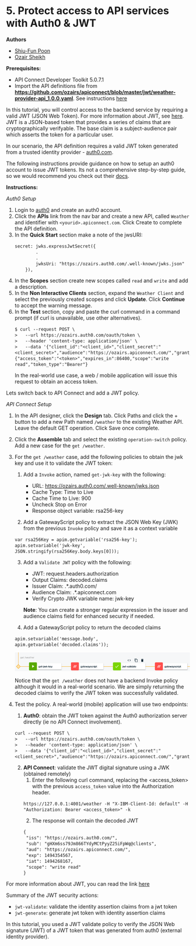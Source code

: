 # 5. Protect access to API services with Auth0 & JWT

**Authors** 
* [Shiu-Fun Poon](https://github.com/shiup)
* [Ozair Sheikh](https://github.com/ozairs)

**Prerequisites:** 

* API Connect Developer Toolkit 5.0.7.1
* Import the API definitions file from **https://github.com/ozairs/apiconnect/blob/master/jwt/weather-provider-api_1.0.0.yaml**. See instructions [here](https://www.ibm.com/support/knowledgecenter/SSMNED_5.0.0/com.ibm.apic.apionprem.doc/create_api_swagger.html)

In this tutorial, you will control access to the backend service by requiring a valid JWT (JSON Web Token). For more information about JWT, see [here](https://jwt.io). JWT is a JSON-based token that provides a series of claims that are cryptographically verifyable. The base claim is a subject-audience pair which asserts the token for a particular user.

In our scenario, the API definition requires a valid JWT token generated from a trusted identity provider - [auth0.com](https://auth0.com). 

The following instructions provide guidance on how to setup an auth0 account to issue JWT tokens. Its not a comprehensive step-by-step guide, so we would recommend you check out their [docs](https://auth0.com/docs).

**Instructions:** 

*Auth0 Setup*

1. Login to [auth0](https://www.auth0.com) and create an auth0 account.
2. Click the **APIs** link from the nav bar and create a new API, called `Weather` and identifier with `<yourid>.apiconnect.com`. Click Create to complete the API definition.
3. In the **Quick Start** section make a note of the jwsURI:
	```
	secret: jwks.expressJwtSecret({
			.
			.
			jwksUri: "https://ozairs.auth0.com/.well-known/jwks.json"
		}),
	```
4. In the **Scopes** section create new scopes called `read` and `write` and add a description.
5. In the **Non Interactive Clients** section, expand the `Weather Client` and select the previously created scopes and click **Update**. Click **Continue** to accept the warning message.
6. In the **Test** section, copy and paste the curl command in a command prompt (if curl is unavailable, use other alternatives).
	```
	$ curl --request POST \
	>   --url https://ozairs.auth0.com/oauth/token \
	>   --header 'content-type: application/json' \
	>   --data '{"client_id":"<client_id>","client_secret":"<client_secret>","audience":"https://ozairs.apiconnect.com/","grant_type":"client_credentials"}'
	{"access_token":"<token>","expires_in":86400,"scope":"write read","token_type":"Bearer"}
	```
	In the real-world use case, a web / mobile application will issue this request to obtain an access token.

Lets switch back to API Connect and add a JWT policy.

*API Connect Setup*

1. In the API designer, click the **Design** tab. Click Paths and click the + button to add a new Path named `/weather` to the existing Weather API. Leave the default GET operation. Click Save once complete.
2. Click the **Assemble** tab and select the existing  `operation-switch` policy. Add a new case for the `get /weather`.
3. For the `get /weather` case, add the following policies to obtain the jwk key and use it to validate the JWT token:
	1. Add a `Invoke` action, named `get-jwk-key` with the following:
    	* URL: https://ozairs.auth0.com/.well-known/jwks.json
		* Cache Type: Time to Live
		* Cache Time to Live: 900
		* Uncheck Stop on Error
		* Response object variable: rsa256-key

  	2. Add a GatewayScript policy to extract the JSON Web Key (JWK) from the previous `Invoke` policy and save it as a context variable
	```
	var rsa256Key = apim.getvariable('rsa256-key');
	apim.setvariable('jwk-key', JSON.stringify(rsa256Key.body.keys[0]));
	```

  	3. Add a `Validate JWT` policy with the following:
		* JWT: request.headers.authorization
		* Output Claims: decoded.claims
		* Issuer Claim: .*\.auth0\.com\/
		* Audience Claim: .*\.apiconnect\.com
		* Verify Crypto JWK variable name: jwk-key
		
		**Note**: You can create a stronger regular expression in the issuer and audience claims field for enhanced security if needed. 

	4. Add a GatewayScript policy to return the decoded claims
	```
	apim.setvariable('message.body', apim.getvariable('decoded.claims'));
	```
	![alt](images/jwt-validate.png)

	Notice that the `get /weather` does not have a backend Invoke policy although it would in a real-world scenario. We are simply returning the decoded claims to verify the JWT token was successfully validated.
	
3. Test the policy.
	A real-world (mobile) application will use two endpoints:
	1. **Auth0**: obtain the JWT token against the Auth0 authorization server directly (ie no API Connect involvement).
	```
	curl --request POST \
	>   --url https://ozairs.auth0.com/oauth/token \
	>   --header 'content-type: application/json' \
	>   --data '{"client_id":"<client_id>","client_secret":"<client_secret>","audience":"https://ozairs.apiconnect.com/","grant_type":"client_credentials"}'
	```
	2. **API Connect**: validate the JWT digital signature using a JWK (obtained remotely)
		1. Enter the following curl command, replacing the <access_token> with the previous `access_token` value into the Authorization header.
		```
		https://127.0.0.1:4001/weather -H "X-IBM-Client-Id: default" -H "Authorization: Bearer <access_token>" -k
		```
		2. The response will contain the decoded JWT
		```
		{
		 "iss": "https://ozairs.auth0.com/",
		 "sub": "gHXm6ss79Jm866TYdyMCtPyyZ25iFpWq@clients",
		 "aud": "https://ozairs.apiconnect.com/",
		 "exp": 1494354567,
		 "iat": 1494268167,
		 "scope": "write read"
		}
		```

For more information about JWT, you can read the link [here](https://developer.ibm.com/apiconnect/2016/08/16/securing-apis-using-json-web-tokens-jwt-in-api-connect-video-tutorial/)

Summary of the JWT security actions:
 - `jwt-validate`: validate the identity assertion claims from a jwt token
 - `jwt-generate`: generate jwt token with identity assertion claims

In this tutorial, you used a JWT validate policy to verify the JSON Web signature (JWT) of a JWT token that was generated from auth0 (external identity provider).